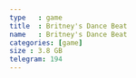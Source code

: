 ```yaml
---
type   : game
title  : Britney's Dance Beat
name   : Britney's Dance Beat
categories: [game]
size : 3.8 GB
telegram: 194
---
```



